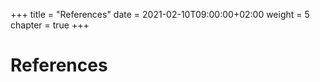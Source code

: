 +++
title = "References"
date = 2021-02-10T09:00:00+02:00
weight = 5
chapter = true
+++

# References
